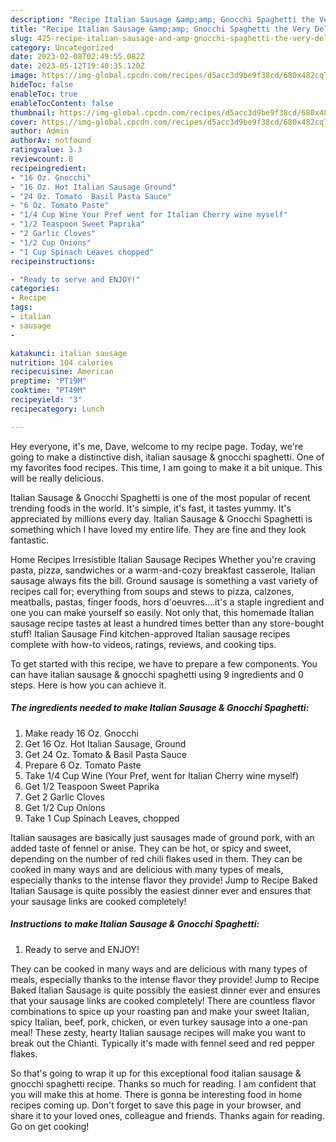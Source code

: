 ```yaml
---
description: "Recipe Italian Sausage &amp;amp; Gnocchi Spaghetti the Very Delicious}"
title: "Recipe Italian Sausage &amp;amp; Gnocchi Spaghetti the Very Delicious}"
slug: 425-recipe-italian-sausage-and-amp-gnocchi-spaghetti-the-very-delicious
category: Uncategorized
date: 2023-02-08T02:49:55.082Z
date: 2023-05-12T19:40:35.120Z
image: https://img-global.cpcdn.com/recipes/d5acc3d9be9f38cd/680x482cq70/italian-sausage-gnocchi-spaghetti-recipe-main-photo.jpg
hideToc: false
enableToc: true
enableTocContent: false
thumbnail: https://img-global.cpcdn.com/recipes/d5acc3d9be9f38cd/680x482cq70/italian-sausage-gnocchi-spaghetti-recipe-main-photo.jpg
cover: https://img-global.cpcdn.com/recipes/d5acc3d9be9f38cd/680x482cq70/italian-sausage-gnocchi-spaghetti-recipe-main-photo.jpg
author: Admin
authorAv: notfound
ratingvalue: 3.3
reviewcount: 8
recipeingredient:
- "16 Oz. Gnocchi"
- "16 Oz. Hot Italian Sausage Ground"
- "24 Oz. Tomato  Basil Pasta Sauce"
- "6 Oz. Tomato Paste"
- "1/4 Cup Wine Your Pref went for Italian Cherry wine myself"
- "1/2 Teaspoon Sweet Paprika"
- "2 Garlic Cloves"
- "1/2 Cup Onions"
- "1 Cup Spinach Leaves chopped"
recipeinstructions:

- "Ready to serve and ENJOY!"
categories:
- Recipe
tags:
- italian
- sausage
- 

katakunci: italian sausage  
nutrition: 104 calories
recipecuisine: American
preptime: "PT19M"
cooktime: "PT49M"
recipeyield: "3"
recipecategory: Lunch

---
```



Hey everyone, it's me, Dave, welcome to my recipe page. Today, we're going to make a distinctive dish, italian sausage &amp; gnocchi spaghetti. One of my favorites food recipes. This time, I am going to make it a bit unique. This will be really delicious.

Italian Sausage &amp; Gnocchi Spaghetti is one of the most popular of recent trending foods in the world. It's simple, it's fast, it tastes yummy. It's appreciated by millions every day. Italian Sausage &amp; Gnocchi Spaghetti is something which I have loved my entire life. They are fine and they look fantastic.

Home Recipes Irresistible Italian Sausage Recipes Whether you&#39;re craving pasta, pizza, sandwiches or a warm-and-cozy breakfast casserole, Italian sausage always fits the bill. Ground sausage is something a vast variety of recipes call for; everything from soups and stews to pizza, calzones, meatballs, pastas, finger foods, hors d&#39;oeuvres….it&#39;s a staple ingredient and one you can make yourself so easily. Not only that, this homemade Italian sausage recipe tastes at least a hundred times better than any store-bought stuff! Italian Sausage Find kitchen-approved Italian sausage recipes complete with how-to videos, ratings, reviews, and cooking tips.


To get started with this recipe, we have to prepare a few components. You can have italian sausage &amp; gnocchi spaghetti using 9 ingredients and 0 steps. Here is how you can achieve it.

<!--inarticleads1-->

##### The ingredients needed to make Italian Sausage &amp; Gnocchi Spaghetti:

1. Make ready 16 Oz. Gnocchi
1. Get 16 Oz. Hot Italian Sausage, Ground
1. Get 24 Oz. Tomato &amp; Basil Pasta Sauce
1. Prepare 6 Oz. Tomato Paste
1. Take 1/4 Cup Wine (Your Pref, went for Italian Cherry wine myself)
1. Get 1/2 Teaspoon Sweet Paprika
1. Get 2 Garlic Cloves
1. Get 1/2 Cup Onions
1. Take 1 Cup Spinach Leaves, chopped


Italian sausages are basically just sausages made of ground pork, with an added taste of fennel or anise. They can be hot, or spicy and sweet, depending on the number of red chili flakes used in them. They can be cooked in many ways and are delicious with many types of meals, especially thanks to the intense flavor they provide! Jump to Recipe Baked Italian Sausage is quite possibly the easiest dinner ever and ensures that your sausage links are cooked completely! 

<!--inarticleads2-->

##### Instructions to make Italian Sausage &amp; Gnocchi Spaghetti:


1. Ready to serve and ENJOY!

They can be cooked in many ways and are delicious with many types of meals, especially thanks to the intense flavor they provide! Jump to Recipe Baked Italian Sausage is quite possibly the easiest dinner ever and ensures that your sausage links are cooked completely! There are countless flavor combinations to spice up your roasting pan and make your sweet Italian, spicy Italian, beef, pork, chicken, or even turkey sausage into a one-pan meal! These zesty, hearty Italian sausage recipes will make you want to break out the Chianti. Typically it&#39;s made with fennel seed and red pepper flakes. 

So that's going to wrap it up for this exceptional food italian sausage &amp; gnocchi spaghetti recipe. Thanks so much for reading. I am confident that you will make this at home. There is gonna be interesting food in home recipes coming up. Don't forget to save this page in your browser, and share it to your loved ones, colleague and friends. Thanks again for reading. Go on get cooking!
